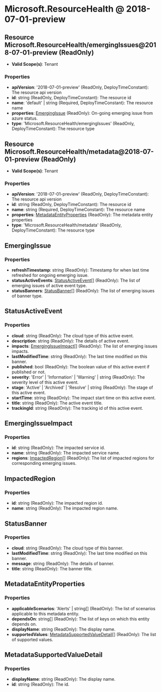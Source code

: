 # Microsoft.ResourceHealth @ 2018-07-01-preview

## Resource Microsoft.ResourceHealth/emergingIssues@2018-07-01-preview (ReadOnly)
* **Valid Scope(s)**: Tenant
### Properties
* **apiVersion**: '2018-07-01-preview' (ReadOnly, DeployTimeConstant): The resource api version
* **id**: string (ReadOnly, DeployTimeConstant): The resource id
* **name**: 'default' | string (Required, DeployTimeConstant): The resource name
* **properties**: [EmergingIssue](#emergingissue) (ReadOnly): On-going emerging issue from azure status.
* **type**: 'Microsoft.ResourceHealth/emergingIssues' (ReadOnly, DeployTimeConstant): The resource type

## Resource Microsoft.ResourceHealth/metadata@2018-07-01-preview (ReadOnly)
* **Valid Scope(s)**: Tenant
### Properties
* **apiVersion**: '2018-07-01-preview' (ReadOnly, DeployTimeConstant): The resource api version
* **id**: string (ReadOnly, DeployTimeConstant): The resource id
* **name**: string (Required, DeployTimeConstant): The resource name
* **properties**: [MetadataEntityProperties](#metadataentityproperties) (ReadOnly): The metadata entity properties
* **type**: 'Microsoft.ResourceHealth/metadata' (ReadOnly, DeployTimeConstant): The resource type

## EmergingIssue
### Properties
* **refreshTimestamp**: string (ReadOnly): Timestamp for when last time refreshed for ongoing emerging issue.
* **statusActiveEvents**: [StatusActiveEvent](#statusactiveevent)[] (ReadOnly): The list of emerging issues of active event type.
* **statusBanners**: [StatusBanner](#statusbanner)[] (ReadOnly): The list of emerging issues of banner type.

## StatusActiveEvent
### Properties
* **cloud**: string (ReadOnly): The cloud type of this active event.
* **description**: string (ReadOnly): The details of active event.
* **impacts**: [EmergingIssueImpact](#emergingissueimpact)[] (ReadOnly): The list of emerging issues impacts.
* **lastModifiedTime**: string (ReadOnly): The last time modified on this banner.
* **published**: bool (ReadOnly): The boolean value of this active event if published or not.
* **severity**: 'Error' | 'Information' | 'Warning' | string (ReadOnly): The severity level of this active event.
* **stage**: 'Active' | 'Archived' | 'Resolve' | string (ReadOnly): The stage of this active event.
* **startTime**: string (ReadOnly): The impact start time on this active event.
* **title**: string (ReadOnly): The active event title.
* **trackingId**: string (ReadOnly): The tracking id of this active event.

## EmergingIssueImpact
### Properties
* **id**: string (ReadOnly): The impacted service id.
* **name**: string (ReadOnly): The impacted service name.
* **regions**: [ImpactedRegion](#impactedregion)[] (ReadOnly): The list of impacted regions for corresponding emerging issues.

## ImpactedRegion
### Properties
* **id**: string (ReadOnly): The impacted region id.
* **name**: string (ReadOnly): The impacted region name.

## StatusBanner
### Properties
* **cloud**: string (ReadOnly): The cloud type of this banner.
* **lastModifiedTime**: string (ReadOnly): The last time modified on this banner.
* **message**: string (ReadOnly): The details of banner.
* **title**: string (ReadOnly): The banner title.

## MetadataEntityProperties
### Properties
* **applicableScenarios**: 'Alerts' | string[] (ReadOnly): The list of scenarios applicable to this metadata entity.
* **dependsOn**: string[] (ReadOnly): The list of keys on which this entity depends on.
* **displayName**: string (ReadOnly): The display name.
* **supportedValues**: [MetadataSupportedValueDetail](#metadatasupportedvaluedetail)[] (ReadOnly): The list of supported values.

## MetadataSupportedValueDetail
### Properties
* **displayName**: string (ReadOnly): The display name.
* **id**: string (ReadOnly): The id.


